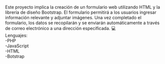 Este proyecto implica la creación de un formulario web utilizando HTML y la librería de diseño Bootstrap. El formulario permitirá a los usuarios ingresar información relevante y adjuntar imágenes. Una vez completado el formulario, los datos se recopilarán y se enviarán automáticamente a través de correo electrónico a una dirección especificada. 💻
<br>
Lenguajes:
<br>
-PHP
<br>
-JavaScript
<br>
-HTML
<br>
-Botstrap
